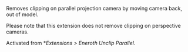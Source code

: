 Removes clipping on parallel projection camera by moving camera back, out of model.

Please note that this extension does not remove clipping on perspective cameras.

Activated from **Extensions > Eneroth Unclip Parallel*.